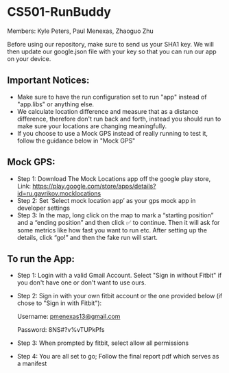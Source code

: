 # CS501-RunBuddy

Members: Kyle Peters, Paul Menexas, Zhaoguo Zhu

Before using our repository, make sure to send us your SHA1 key. We will then update our google.json file with your key so that you can run our app on your device.

## Important Notices:
* Make sure to have the run configuration set to run "app" instead of "app.libs" or anything else.
* We calculate location difference and measure that as a distance difference, therefore don't run back and forth, instead you should run to make sure your locations are changing meaningfully.
* If you choose to use a Mock GPS instead of really running to test it, follow the guidance below in "Mock GPS"

## Mock GPS:
* Step 1: Download The Mock Locations app off the google play store, Link: https://play.google.com/store/apps/details?id=ru.gavrikov.mocklocations
* Step 2: Set ‘Select mock location app’ as your gps mock app in developer settings
* Step 3: In the map, long click on the map to mark a “starting position” and a “ending position” and then click ✅ to continue. Then it will ask for some metrics like how fast you want to run etc. After setting up the details, click “go!” and then the fake run will start. 

## To run the App:
* Step 1: Login with a valid Gmail Account. Select "Sign in without Fitbit" if you don't have one or don't want to use ours.
* Step 2: Sign in with your own fitbit account or the one provided below (if chose to "Sign in with Fitbit"):
   
    Username: pmenexas13@gmail.com
    
    Password: 8NS#?v%vTUPkPfs
    
* Step 3: When prompted by fitbit, select allow all permissions
* Step 4: You are all set to go; Follow the final report pdf which serves as a manifest



